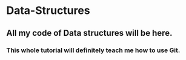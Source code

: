 # Data-Structures
## All my code of Data structures will be here.

### This whole tutorial will definitely teach me how to use Git.
